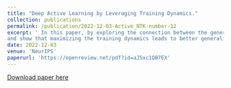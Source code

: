 ```yaml
---
title: "Deep Active Learning by Leveraging Training Dynamics."
collection: publications
permalink: /publication/2022-12-03-Active_NTK-number-12
excerpt: ' In this paper, by exploring the connection between the generalization performance and the training dynamics, we propose a theory-driven deep active learning method (dynamicAL) which selects samples to maximize training dynamics. In particular, we prove that the convergence speed of training and the generalization performance are positively correlated under the ultra-wide condition 
and show that maximizing the training dynamics leads to better generalization performance. '
date: 2022-12-03
venue: 'NeurIPS'
paperurl: 'https://openreview.net/pdf?id=aJ5xc1QB7EX'
---
```


[Download paper here](https://openreview.net/pdf?id=aJ5xc1QB7EX)

